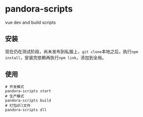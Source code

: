 # pandora-scripts

vue dev and build scripts

## 安装

现在仍在测试阶段，尚未发布到私服上，`git clone`本地之后，执行`npm install`，安装完依赖再执行`npm link`，添加到全局。

## 使用

```
# 开发模式
pandora-scripts start
# 生产模式
pandora-scripts build
# 打包dll文件
pandora-scripts dll
```